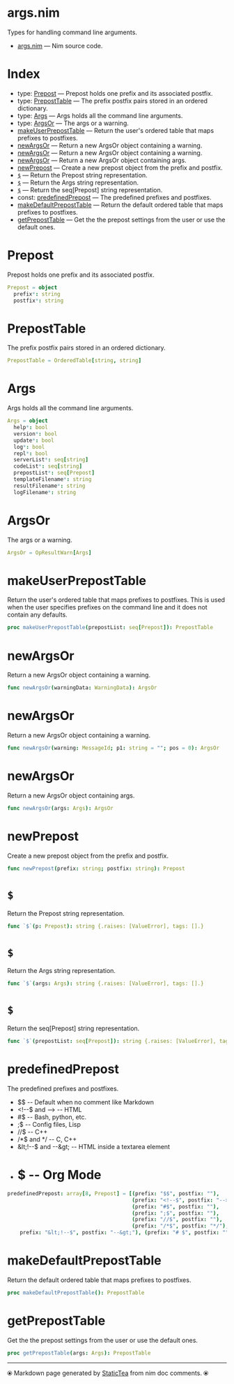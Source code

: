 # args.nim

Types for handling command line arguments.

* [args.nim](../src/args.nim) &mdash; Nim source code.
# Index

* type: [Prepost](#prepost) &mdash; Prepost holds one prefix and its associated postfix.
* type: [PrepostTable](#preposttable) &mdash; The prefix postfix pairs stored in an ordered dictionary.
* type: [Args](#args) &mdash; Args holds all the command line arguments.
* type: [ArgsOr](#argsor) &mdash; The args or a warning.
* [makeUserPrepostTable](#makeuserpreposttable) &mdash; Return the user's ordered table that maps prefixes to postfixes.
* [newArgsOr](#newargsor) &mdash; Return a new ArgsOr object containing a warning.
* [newArgsOr](#newargsor-1) &mdash; Return a new ArgsOr object containing a warning.
* [newArgsOr](#newargsor-2) &mdash; Return a new ArgsOr object containing args.
* [newPrepost](#newprepost) &mdash; Create a new prepost object from the prefix and postfix.
* [`$`](#) &mdash; Return the Prepost string representation.
* [`$`](#-1) &mdash; Return the Args string representation.
* [`$`](#-2) &mdash; Return the seq[Prepost] string representation.
* const: [predefinedPrepost](#predefinedprepost) &mdash; The predefined prefixes and postfixes.
* [makeDefaultPrepostTable](#makedefaultpreposttable) &mdash; Return the default ordered table that maps prefixes to postfixes.
* [getPrepostTable](#getpreposttable) &mdash; Get the the prepost settings from the user or use the default ones.

# Prepost

Prepost holds one prefix and its associated postfix.

```nim
Prepost = object
  prefix*: string
  postfix*: string
```

# PrepostTable

The prefix postfix pairs stored in an ordered dictionary.

```nim
PrepostTable = OrderedTable[string, string]
```

# Args

Args holds all the command line arguments.

```nim
Args = object
  help*: bool
  version*: bool
  update*: bool
  log*: bool
  repl*: bool
  serverList*: seq[string]
  codeList*: seq[string]
  prepostList*: seq[Prepost]
  templateFilename*: string
  resultFilename*: string
  logFilename*: string
```

# ArgsOr

The args or a warning.

```nim
ArgsOr = OpResultWarn[Args]
```

# makeUserPrepostTable

Return the user's ordered table that maps prefixes to postfixes. This is used when the user specifies prefixes on the command line and it does not contain any defaults.

```nim
proc makeUserPrepostTable(prepostList: seq[Prepost]): PrepostTable 
```

# newArgsOr

Return a new ArgsOr object containing a warning.

```nim
func newArgsOr(warningData: WarningData): ArgsOr 
```

# newArgsOr

Return a new ArgsOr object containing a warning.

```nim
func newArgsOr(warning: MessageId; p1: string = ""; pos = 0): ArgsOr 
```

# newArgsOr

Return a new ArgsOr object containing args.

```nim
func newArgsOr(args: Args): ArgsOr 
```

# newPrepost

Create a new prepost object from the prefix and postfix.

```nim
func newPrepost(prefix: string; postfix: string): Prepost 
```

# `$`

Return the Prepost string representation.

```nim
func `$`(p: Prepost): string {.raises: [ValueError], tags: [].}
```

# `$`

Return the Args string representation.

```nim
func `$`(args: Args): string {.raises: [ValueError], tags: [].}
```

# `$`

Return the seq[Prepost] string representation.

```nim
func `$`(prepostList: seq[Prepost]): string {.raises: [ValueError], tags: [].}
```

# predefinedPrepost

The predefined prefixes and postfixes.

* $$ -- Default when no comment like Markdown
* &lt;!--$ and --&gt; -- HTML
* #$ -- Bash, python, etc.
* ;$ -- Config files, Lisp
* //$ -- C++
* /*$ and */ -- C, C++
* &amp;lt;!--$ and --&amp;gt; -- HTML inside a textarea element
* # $ -- Org Mode

```nim
predefinedPrepost: array[8, Prepost] = [(prefix: "$$", postfix: ""),
                                        (prefix: "<!--$", postfix: "-->"),
                                        (prefix: "#$", postfix: ""),
                                        (prefix: ";$", postfix: ""),
                                        (prefix: "//$", postfix: ""),
                                        (prefix: "/*$", postfix: "*/"), (
    prefix: "&lt;!--$", postfix: "--&gt;"), (prefix: "# $", postfix: "")]
```

# makeDefaultPrepostTable

Return the default ordered table that maps prefixes to postfixes.

```nim
proc makeDefaultPrepostTable(): PrepostTable 
```

# getPrepostTable

Get the the prepost settings from the user or use the default ones.

```nim
proc getPrepostTable(args: Args): PrepostTable 
```


---
⦿ Markdown page generated by [StaticTea](https://github.com/flenniken/statictea/) from nim doc comments. ⦿
